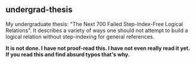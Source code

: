## undergrad-thesis

My undergraduate thesis: "The Next 700 Failed Step-Index-Free Logical
Relations". It describes a variety of ways one should not attempt to
build a logical relation without step-indexing for general
references.

**It is not done. I have not proof-read this. I have not even really
read it yet. If you read this and find absurd typos that's why.**
